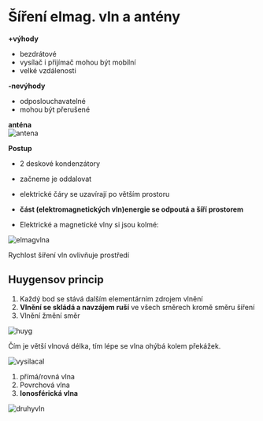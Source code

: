 # Šíření elmag. vln a antény

**+výhody**
* bezdrátové
* vysílač i přijímač mohou být mobilní
* velké vzdálenosti

**-nevýhody**
* odposlouchavatelné
* mohou být přerušené

**anténa**<br>
![antena](https://mamut.spseol.cz/nozka/psk/068-sireni_vln/Dipolentstehung.gif)

**Postup**
* 2 deskové kondenzátory
* začneme je oddalovat
* elektrické čáry se uzavírají po větším prostoru
* **část (elektromagnetických vln)energie se odpoutá a šíří prostorem**

* Elektrické a magnetické vlny si jsou kolmé:

![elmagvlna](https://mamut.spseol.cz/nozka/psk/068-sireni_vln/Onde_electromagnetique.png)

Rychlost šíření vln ovlivňuje prostředí

##  Huygensov princip

1. Každý bod se stává dalším elementárním zdrojem vlnění
2. **Vlnění se skládá a navzájem ruší** ve všech směrech kromě směru šíření
3. Vlnění žmění směr

![huyg](https://mamut.spseol.cz/nozka/psk/068-sireni_vln/Refraction_-_Huygens-Fresnel_principle.png)

Čím je větší vlnová délka, tím lépe se vlna ohýbá kolem překážek.

![vysilacal](https://mamut.spseol.cz/nozka/psk/068-sireni_vln/sireni-vln.png)

1. přímá/rovná vlna
2. Povrchová vlna
3. **Ionosférická vlna**

![druhyvln](https://i.imgur.com/nL9Xg8s.png)